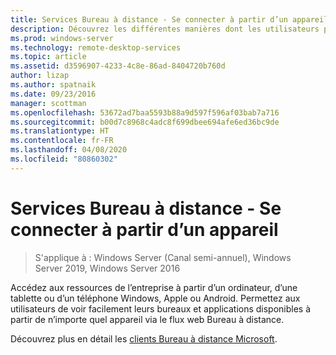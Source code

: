 ```yaml
---
title: Services Bureau à distance - Se connecter à partir d’un appareil
description: Découvrez les différentes manières dont les utilisateurs peuvent se connecter au Bureau à distance.
ms.prod: windows-server
ms.technology: remote-desktop-services
ms.topic: article
ms.assetid: d3596907-4233-4c8e-86ad-8404720b760d
author: lizap
ms.author: spatnaik
ms.date: 09/23/2016
manager: scottman
ms.openlocfilehash: 53672ad7baa5593b88a9d597f596af03bab7a716
ms.sourcegitcommit: b00d7c8968c4adc8f699dbee694afe6ed36bc9de
ms.translationtype: HT
ms.contentlocale: fr-FR
ms.lasthandoff: 04/08/2020
ms.locfileid: "80860302"
---
```

# <a name="remote-desktop-services---connect-from-any-device"></a>Services Bureau à distance - Se connecter à partir d’un appareil

>S'applique à : Windows Server (Canal semi-annuel), Windows Server 2019, Windows Server 2016

Accédez aux ressources de l’entreprise à partir d’un ordinateur, d’une tablette ou d’un téléphone Windows, Apple ou Android. Permettez aux utilisateurs de voir facilement leurs bureaux et applications disponibles à partir de n’importe quel appareil via le flux web Bureau à distance.

Découvrez plus en détail les [clients Bureau à distance Microsoft](clients/remote-desktop-clients.md).